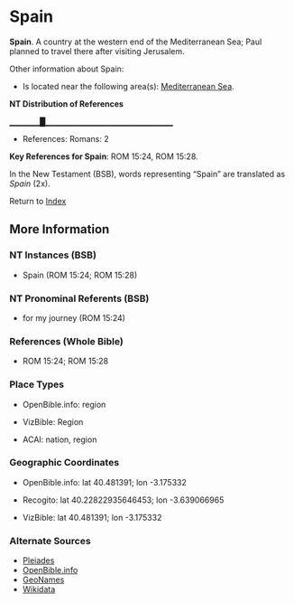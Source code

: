 # Spain
**Spain**. 
A country at the western end of the Mediterranean Sea; Paul planned to travel there after visiting Jerusalem. 




Other information about Spain:


* Is located near the following area(s): 
[Mediterranean Sea](GreatSea.md). 


**NT Distribution of References**

▁▁▁▁▁█▁▁▁▁▁▁▁▁▁▁▁▁▁▁▁▁▁▁▁▁▁
* References: Romans: 2



**Key References for Spain**: 
ROM 15:24, ROM 15:28. 




In the New Testament (BSB), words representing “Spain” are translated as 
*Spain* (2x). 


Return to [Index](00-Index.md)

## More Information

### NT Instances (BSB)

* Spain (ROM 15:24; ROM 15:28)



### NT Pronominal Referents (BSB)

* for my journey (ROM 15:24)



### References (Whole Bible)

* ROM 15:24; ROM 15:28


### Place Types

* OpenBible.info: region

* VizBible: Region

* ACAI: nation, region



### Geographic Coordinates

* OpenBible.info: lat 40.481391; lon -3.175332

* Recogito: lat 40.22822935646453; lon -3.639066965

* VizBible: lat 40.481391; lon -3.175332



### Alternate Sources

* [Pleiades](https://pleiades.stoa.org/places/992072)
* [OpenBible.info](https://www.openbible.info/geo/ancient/a3f0f69)
* [GeoNames](http://sws.geonames.org/2510769)
* [Wikidata](http://www.wikidata.org/entity/Q186513)



